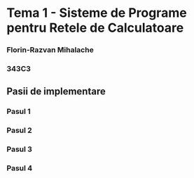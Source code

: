 # Tema 1 - Sisteme de Programe pentru Retele de Calculatoare
### Florin-Razvan Mihalache
### 343C3

## Pasii de implementare
### Pasul 1
### Pasul 2
### Pasul 3
### Pasul 4